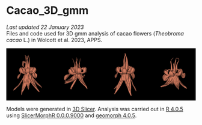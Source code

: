 # Cacao_3D_gmm
*Last updated 22 January 2023*  
Files and code used for 3D gmm analysis of cacao flowers (*Theobroma cacao* L.) in Wolcott et al. 2023, APPS. 

<p align="center">
<a href="url"><img src="https://github.com/aubricot/Cacao_3D_gmm/blob/main/github_banner_cacao.jpg" align="middle" width="900" ></a></p>   

Models were generated in [3D Slicer](https://www.slicer.org). Analysis was carried out in [R 4.0.5](https://www.R-project.org/) using [SlicerMorphR 0.0.0.9000](https://github.com/SlicerMorph/SlicerMorphR) and [geomorph 4.0.5](https://github.com/geomorphR/geomorph).
